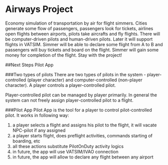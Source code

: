 # Airways Project
Economy simulation of transportation by air for flight simmers. Cities generate some flow of passengers, 
passengers look for tickets, airlines open flights between airports, pilots take aircrafts and fly flights. 
There will be computer-driven pilots and human-driven pilots. Later it will support flights in VATSIM. 
Simmer will be able to declare some flight from A to B and passengers will buy tickets and board on 
the flight. Simmer will gain some money for completion of the flight. Stay with the project!

##Next Steps
Pilot App

###Two types of pilots
There are two types of pilots in the system - player-controlled (player character) 
and computer-controlled (non-player character). A player controls a player-controlled pilot.

Player-controlled pilot can be managed by player primarily. In general the system can not 
freely assign player-controlled pilot to a flight.

###Pilot App
Pilot App is the tool for a player to control pilot-controlled pilot. It works in following way: 
1. a player selects a flight and assigns his pilot to the flight, it will vacate NPC-pilot if any assigned
1. a player starts flight, does preflight activities, commands starting of boarding, etc
1. all these actions substitute PilotOnDuty activity logics
1. in future, the app will use VATSIM/IVAO connection
1. in future, the app will allow to declare any flight between any airport

